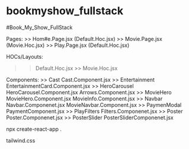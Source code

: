 # bookmyshow_fullstack

#Book_My_Show_FullStack

Pages: >> Hom#e.Page.jsx (Default.Hoc.jsx) >> Movie.Page.jsx (Movie.Hoc.jsx) >> Play.Page.jsx (Default.Hoc.jsx)

HOCs/Layouts:

> > Default.Hoc.jsx >> Movie.Hoc.jsx

Components: >> Cast Cast.Component.jsx >> Entertainment EntertainmentCard.Component.jsx >> HeroCarousel HeroCarousel.Component.jsx
Arrows.Component.jsx >> MovieHero MovieHero.Component.jsx
MovieInfo.Component.jsx >> Navbar Navbar.Componenet.jsx
MovieNavbar.Component.jsx >> PaymenModal PaymentComponent.jsx >> PlayFilters Filters.Componenet.jsx >> Poster Poster.Componenet.jsx >> PosterSlider PosterSliderComponenet.jsx

npx create-react-app .

tailwind.css
